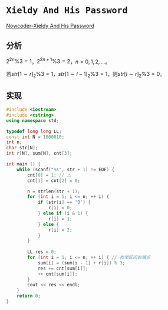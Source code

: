 # `Xieldy And His Password`

[Nowcoder-Xieldy And His Password](https://ac.nowcoder.com/acm/contest/107/E?&headNav=www)

## 分析

$2^{2n} \% 3 = 1$，$2^{2n+1} \% 3=2$，$n=0,1,2,...$。

若$str[1 \sim r]_2 \% 3 = 1$，$str[1 \sim l-1]_2 \% 3 = 1$，则$str[l \sim r]_2 \% 3 = 0$。

## 实现

```cpp
#include <iostream>
#include <cstring>
using namespace std;

typedef long long LL;
const int N = 1000010;
int n;
char str[N];
int r[N], sum[N], cnt[3];

int main () {
    while (scanf("%s", str + 1) != EOF) {
        cnt[0] = 1; // ⚠
        cnt[1] = cnt[2] = 0;

        n = strlen(str + 1);
        for (int i = 1; i <= n; ++ i) {
            if (str[i] == '0') {
                r[i] = 0;
            } else if (i & 1) {
                r[i] = 1;
            } else {
                r[i] = 2;
            }
        }
        
        LL res = 0;
        for (int i = 1; i <= n; ++ i) { // 枚举区间右端点
            sum[i] = (sum[i - 1] + r[i]) % 3;
            res += cnt[sum[i]];
            ++ cnt[sum[i]];
        }
        cout << res << endl;
    }
    return 0;
}
```

